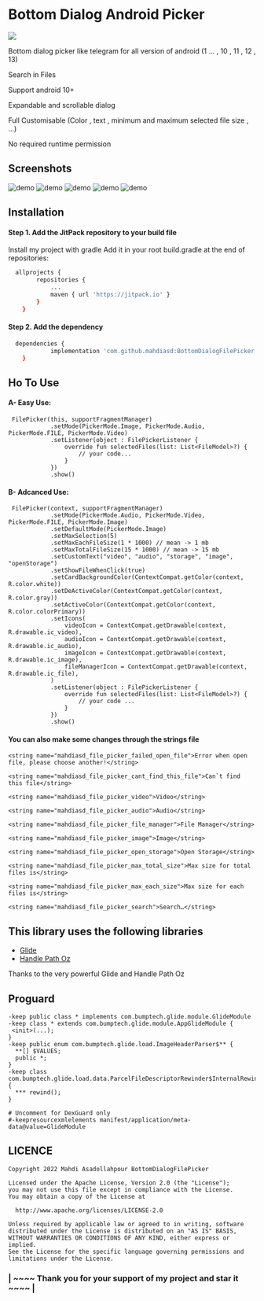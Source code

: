 
# Bottom Dialog Android Picker

[![](https://jitpack.io/v/mahdiasd/BottomDialogFilePicker.svg)](https://jitpack.io/#mahdiasd/BottomDialogFilePicker)

Bottom dialog picker like telegram for all version of android (1 ... , 10 , 11 , 12 , 13)

Search in Files

Support android 10+

Expandable and scrollable dialog

Full Customisable (Color , text , minimum and maximum selected file size , ...)

No required runtime permission


## Screenshots

![demo](https://raw.githubusercontent.com/mahdiasd/BottomDialogFilePicker/master/screenshot/1.png)
![demo](https://raw.githubusercontent.com/mahdiasd/BottomDialogFilePicker/master/screenshot/2.png)
![demo](https://raw.githubusercontent.com/mahdiasd/BottomDialogFilePicker/master/screenshot/3.png)
![demo](https://raw.githubusercontent.com/mahdiasd/BottomDialogFilePicker/master/screenshot/4.png)
![demo](https://raw.githubusercontent.com/mahdiasd/BottomDialogFilePicker/master/screenshot/5.png)

## Installation

#### Step 1. Add the JitPack repository to your build file

Install my project with gradle
Add it in your root build.gradle at the end of repositories:


```bash
  allprojects {
		repositories {
			...
			maven { url 'https://jitpack.io' }
		}
	}
```
#### Step 2. Add the dependency

```bash
  dependencies {
	        implementation 'com.github.mahdiasd:BottomDialogFilePicker:1.0.4'
	}
```
## Ho To Use

#### A- Easy Use:

```
 FilePicker(this, supportFragmentManager)
            .setMode(PickerMode.Image, PickerMode.Audio, PickerMode.FILE, PickerMode.Video)
            .setListener(object : FilePickerListener {
                override fun selectedFiles(list: List<FileModel>?) {
                    // your code...
                }
            })
            .show()
```

#### B- Adcanced Use:

```
 FilePicker(context, supportFragmentManager)
            .setMode(PickerMode.Audio, PickerMode.Video, PickerMode.FILE, PickerMode.Image)
            .setDefaultMode(PickerMode.Image)
            .setMaxSelection(5)
            .setMaxEachFileSize(1 * 1000) // mean -> 1 mb 
            .setMaxTotalFileSize(15 * 1000) // mean -> 15 mb
            .setCustomText("video", "audio", "storage", "image", "openStorage")
            .setShowFileWhenClick(true)
            .setCardBackgroundColor(ContextCompat.getColor(context, R.color.white))
            .setDeActiveColor(ContextCompat.getColor(context, R.color.gray))
            .setActiveColor(ContextCompat.getColor(context, R.color.colorPrimary))
            .setIcons(
                videoIcon = ContextCompat.getDrawable(context, R.drawable.ic_video),
                audioIcon = ContextCompat.getDrawable(context, R.drawable.ic_audio),
                imageIcon = ContextCompat.getDrawable(context, R.drawable.ic_image),
                fileManagerIcon = ContextCompat.getDrawable(context, R.drawable.ic_file),
            )
            .setListener(object : FilePickerListener {
                override fun selectedFiles(list: List<FileModel>?) {
                    // your code ...
                }
            })
            .show()
```

#### You can also make some changes through the strings file
```
<string name="mahdiasd_file_picker_failed_open_file">Error when open file, please choose another!</string>

<string name="mahdiasd_file_picker_cant_find_this_file">Can`t find this file</string>

<string name="mahdiasd_file_picker_video">Video</string>

<string name="mahdiasd_file_picker_audio">Audio</string>

<string name="mahdiasd_file_picker_file_manager">File Manager</string>

<string name="mahdiasd_file_picker_image">Image</string>

<string name="mahdiasd_file_picker_open_storage">Open Storage</string>

<string name="mahdiasd_file_picker_max_total_size">Max size for total files is</string>

<string name="mahdiasd_file_picker_max_each_size">Max size for each files is</string>

<string name="mahdiasd_file_picker_search">Search…</string>
```


## This library uses the following libraries

- [Glide](https://github.com/bumptech/glide)
- [Handle Path Oz](https://github.com/onimur/handle-path-oz)

Thanks to the very powerful Glide and Handle Path Oz

## Proguard

```
-keep public class * implements com.bumptech.glide.module.GlideModule
-keep class * extends com.bumptech.glide.module.AppGlideModule {
 <init>(...);
}
-keep public enum com.bumptech.glide.load.ImageHeaderParser$** {
  **[] $VALUES;
  public *;
}
-keep class com.bumptech.glide.load.data.ParcelFileDescriptorRewinder$InternalRewinder {
  *** rewind();
}

# Uncomment for DexGuard only
#-keepresourcexmlelements manifest/application/meta-data@value=GlideModule
```

## LICENCE
```
Copyright 2022 Mahdi Asadollahpour BottomDialogFilePicker

Licensed under the Apache License, Version 2.0 (the "License");
you may not use this file except in compliance with the License.
You may obtain a copy of the License at

  http://www.apache.org/licenses/LICENSE-2.0

Unless required by applicable law or agreed to in writing, software
distributed under the License is distributed on an "AS IS" BASIS,
WITHOUT WARRANTIES OR CONDITIONS OF ANY KIND, either express or implied.
See the License for the specific language governing permissions and
limitations under the License.

```

### | ~~~~ Thank you for your support of my project and star it ~~~~ |
